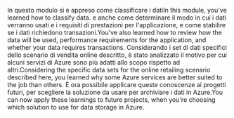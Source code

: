 <span data-ttu-id="5abaa-101">In questo modulo si è appreso come classificare i dati</span><span class="sxs-lookup"><span data-stu-id="5abaa-101">In this module, you've learned how to classify data.</span></span> <span data-ttu-id="5abaa-102">e anche come determinare il modo in cui i dati verranno usati e i requisiti di prestazioni per l'applicazione, e come stabilire se i dati richiedono transazioni.</span><span class="sxs-lookup"><span data-stu-id="5abaa-102">You've also learned how to review how the data will be used, performance requirements for the application, and whether your data requires transactions.</span></span> <span data-ttu-id="5abaa-103">Considerando i set di dati specifici dello scenario di vendita online descritto, è stato analizzato il motivo per cui alcuni servizi di Azure sono più adatti allo scopo rispetto ad altri.</span><span class="sxs-lookup"><span data-stu-id="5abaa-103">Considering the specific data sets for the online retailing scenario described here, you learned why some Azure services are better suited to the job than others.</span></span> <span data-ttu-id="5abaa-104">È ora possibile applicare queste conoscenze ai progetti futuri, per scegliere la soluzione da usare per archiviare i dati in Azure.</span><span class="sxs-lookup"><span data-stu-id="5abaa-104">You can now apply these learnings to future projects, when you're choosing which solution to use for data storage in Azure.</span></span>